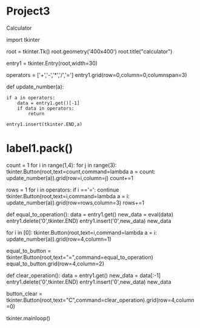 # Project3
Calculator

import tkinter  

root = tkinter.Tk()
root.geometry('400x400')
root.title("calculator")

entry1 = tkinter.Entry(root,width=30)

operators = ['+','-','*','/','=']
entry1.grid(row=0,column=0,columnspan=3)

def update_number(a):

    if a in operators:
        data = entry1.get()[-1]
        if data in operators:
            return 

    entry1.insert(tkinter.END,a)

# label1.pack()

count = 1
for i in range(1,4):
    for j in range(3):
        tkinter.Button(root,text=count,command=lambda a = count: update_number(a)).grid(row=i,column=j)
        count+=1

rows = 1
for i in operators:
    if i =='=':
        continue
    tkinter.Button(root,text=i,command=lambda a = i: update_number(a)).grid(row=rows,column=3)
    rows+=1

def equal_to_operation():
    data = entry1.get()
    new_data = eval(data)
    entry1.delete('0',tkinter.END)
    entry1.insert('0',new_data)
    new_data

for i in [0]:
    tkinter.Button(root,text=i,command=lambda a = i: update_number(a)).grid(row=4,column=1)

equal_to_button = tkinter.Button(root,text="=",command=equal_to_operation)
equal_to_button.grid(row=4,column=2)

def clear_operation():
    data = entry1.get()
    new_data = data[:-1]
    entry1.delete('0',tkinter.END)
    entry1.insert('0',new_data)
    new_data

button_clear = tkinter.Button(root,text="C",command=clear_operation).grid(row=4,column=0)



tkinter.mainloop()
